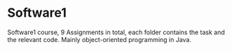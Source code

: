 # Software1
Software1 course, 9 Assignments in total, each folder contains the task and the relevant code. Mainly object-oriented programming in Java.
